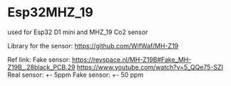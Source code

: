 # Esp32MHZ_19
used for Esp32 D1 mini and MHZ_19 Co2 sensor

Library for the sensor: https://github.com/WifWaf/MH-Z19

Ref link:
    Fake sensor: https://revspace.nl/MH-Z19B#Fake_MH-Z19B_.28black_PCB.29
                 https://www.youtube.com/watch?v=5_QQe75-SZI
                 Real sensor: +- 5ppm
                 Fake sensor: +- 50 ppm
